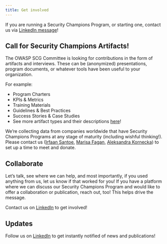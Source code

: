 ```yaml
---
title: Get involved
---
```


If you are running a Security Champions Program, or starting one, contact us via [LinkedIn message](https://www.linkedin.com/company/owasp-security-champions-guide/)!

## Call for Security Champions Artifacts!
The OWASP SCG Committee is looking for contributions in the form of artifacts and interviews. These can be (anonymized) presentations, program documents, or whatever tools have been useful to your organization.

For example:

- Program Charters
- KPIs & Metrics
- Training Materials
- Guidelines & Best Practices
- Success Stories & Case Studies
- See more artifact types and their descriptions [here](https://docs.google.com/document/d/1eZHaBUMBxHmSLTVAhdaGVvZNl3MP5Fe-UCNFBuyY9RA/edit?usp=sharing)!

We’re collecting data from companies worldwide that have Security Champions Programs at any stage of maturity (including wishful thinking!). Please contact us ([Irfaan Santoe](https://www.linkedin.com/in/irfaansantoe/), [Marisa Fagan](https://www.linkedin.com/in/marisafagan/), [Aleksandra Kornecka](https://www.linkedin.com/in/aleksandrakornecka/)) to set up a time to meet and donate.

## Collaborate
Let’s talk, see where we can help, and most importantly, if you used anything from us, let us know if that worked for you!
If you have a platform where we can discuss our Security Champions Program and would like to offer a collaboration or publication, reach out, too! This helps drive the message.

Contact us on [LinkedIn](https://www.linkedin.com/company/owasp-security-champions-guide/) to get involved!

## Updates

Follow us on [LinkedIn](https://www.linkedin.com/company/owasp-security-champions-guide/) to get instantly notified of news and publications!